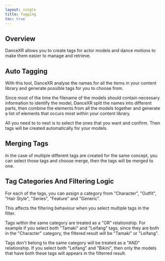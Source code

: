 ```yaml
---
layout: single
title: Tagging
toc: true
---
```


## Overview
DanceXR allows you to create tags for actor models and dance motions to make them easier to manage and retrieve.

## Auto Tagging
With this tool, DanceXR analyse the names for all the items in your content library and generate possible tags for you to choose from. 

Since most of the time the filename of the models should contain necessary information to identify the model, DanceXR split the names into different parts, then combine the elements from all the models together and generate a list of elements that occurs most within your content library. 

All you need to to next is to select the ones that you want and confirm. Then tags will be created automatically for your models. 

## Merging Tags
In the case of multiple different tags are created for the same concept, you can select those tags and choose merge, then the tags will be merged to one.

## Tag Categories And Filtering Logic
For each of the tags, you can assign a category from "Character", "Outfit", "Hair Style", "Series", "Feature" and "Generic". 

This affects the filtering behaviour when you select multiple tags in the filter.

Tags within the same category are treated as a "OR" relationship. For example if you select both "Tamaki" and "Leifang" tags, since they are both in the "Character" category, the filtered result will be "Tamaki" or "Leifang". 

Tags don't belong to the same category will be treated as a "AND" relationship. If you select both "Leifang" and "Bikini", then only the models that have both these tags will appears in the filterred result.

